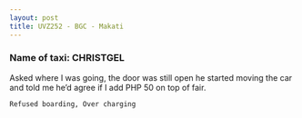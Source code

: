 ```yaml
---
layout: post
title: UVZ252 - BGC - Makati
---
```


### Name of taxi: CHRISTGEL

Asked where I was going, the door was still open he started moving the car and told me he’d agree if I add PHP 50 on top of fair. 

```Refused boarding, Over charging```
